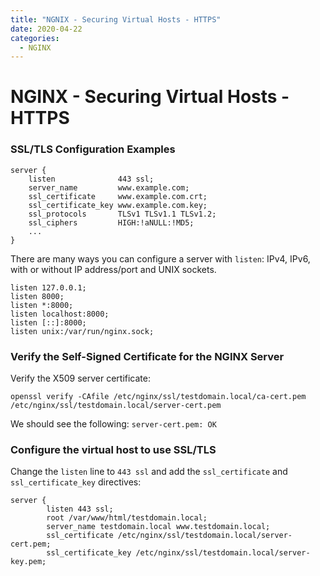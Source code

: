 ```yaml
---
title: "NGNIX - Securing Virtual Hosts - HTTPS"
date: 2020-04-22
categories:
  - NGINX
---
```


# NGINX - Securing Virtual Hosts - HTTPS

### SSL/TLS Configuration Examples

```
server {
    listen              443 ssl;
    server_name         www.example.com;
    ssl_certificate     www.example.com.crt;
    ssl_certificate_key www.example.com.key;
    ssl_protocols       TLSv1 TLSv1.1 TLSv1.2;
    ssl_ciphers         HIGH:!aNULL:!MD5;
    ...
}
```

There are many ways you can configure a server with `listen`: IPv4, IPv6, with or without IP address/port and UNIX sockets.

```
listen 127.0.0.1;
listen 8000;
listen *:8000;
listen localhost:8000;
listen [::]:8000;
listen unix:/var/run/nginx.sock;
```

### Verify the Self-Signed Certificate for the NGINX Server

Verify the X509 server certificate:

```
openssl verify -CAfile /etc/nginx/ssl/testdomain.local/ca-cert.pem /etc/nginx/ssl/testdomain.local/server-cert.pem
```

We should see the following: `server-cert.pem: OK`

### Configure the virtual host to use SSL/TLS

Change the `listen` line to `443 ssl` and add the `ssl_certificate` and `ssl_certificate_key` directives:

```
server {
        listen 443 ssl;
        root /var/www/html/testdomain.local;
        server_name testdomain.local www.testdomain.local;
        ssl_certificate /etc/nginx/ssl/testdomain.local/server-cert.pem;
        ssl_certificate_key /etc/nginx/ssl/testdomain.local/server-key.pem;
```
